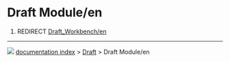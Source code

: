 # Draft Module/en
1.  REDIRECT [Draft\_Workbench/en](Draft_Workbench/en.md)



---
![](images/Right_arrow.png) [documentation index](../README.md) > [Draft](Draft_Workbench.md) > Draft Module/en
